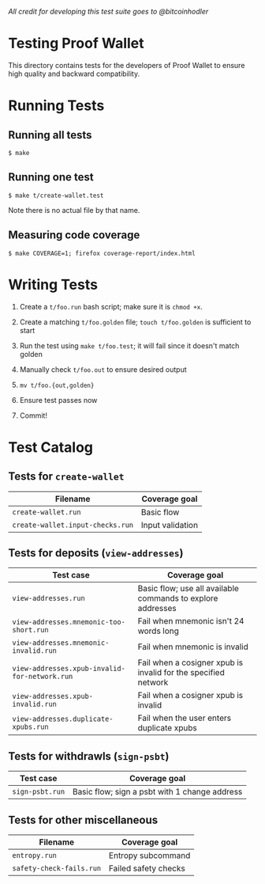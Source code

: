 _All credit for developing this test suite goes to @bitcoinhodler_
# Testing Proof Wallet

This directory contains tests for the developers of Proof Wallet to
ensure high quality and backward compatibility.

# Running Tests

## Running all tests
```
$ make
```

## Running one test
```
$ make t/create-wallet.test
```
Note there is no actual file by that name.

## Measuring code coverage
```
$ make COVERAGE=1; firefox coverage-report/index.html
```

# Writing Tests

1. Create a `t/foo.run` bash script; make sure it is `chmod +x`.

2. Create a matching `t/foo.golden` file; `touch t/foo.golden` is
   sufficient to start

3. Run the test using `make t/foo.test`; it will fail since it doesn't
   match golden

4. Manually check `t/foo.out` to ensure desired output

5. `mv t/foo.{out,golden}`

6. Ensure test passes now

7. Commit!


# Test Catalog

## Tests for `create-wallet`

| Filename | Coverage goal |
| -------- | ------------- |
| `create-wallet.run` | Basic flow |
| `create-wallet.input-checks.run` | Input validation |

## Tests for deposits (`view-addresses`)
| Test case                 | Coverage goal |
| --------------------------|  ------------- |
| `view-addresses.run`        | Basic flow; use all available commands to explore addresses|
| `view-addresses.mnemonic-too-short.run`        | Fail when mnemonic isn't 24 words long |
| `view-addresses.mnemonic-invalid.run`        | Fail when mnemonic is invalid |
| `view-addresses.xpub-invalid-for-network.run`        | Fail when a cosigner xpub is invalid for the specified network |
| `view-addresses.xpub-invalid.run`        | Fail when a cosigner xpub is invalid |
| `view-addresses.duplicate-xpubs.run`        | Fail when the user enters duplicate xpubs |

## Tests for withdrawls (`sign-psbt`)

| Test case                 | Coverage goal |
| --------------------------| ------------- |
| `sign-psbt.run`        | Basic flow; sign a psbt with 1 change address |

## Tests for other miscellaneous

| Filename | Coverage goal |
| -------- | ------------- |
| `entropy.run` | Entropy subcommand |
| `safety-check-fails.run` | Failed safety checks |
